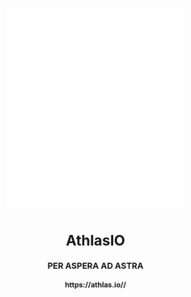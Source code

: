 <p align="center">
  <img width="350" src="https://github.com/AthlasSoftware/.github/blob/main/LogotypeNOBG.svg" />
</p>  


<h1 align="center">AthlasIO</h1>
<h3 align="center">PER ASPERA AD ASTRA</h3>

<h4 align="center">https://athlas.io//</h4>
